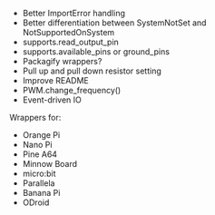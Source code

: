 * Better ImportError handling
* Better differentiation between SystemNotSet and NotSupportedOnSystem
* supports.read_output_pin
* supports.available_pins or ground_pins
* Packagify wrappers?
* Pull up and pull down resistor setting
* Improve README
* PWM.change_frequency()
* Event-driven IO

Wrappers for:
  - Orange Pi
  - Nano Pi
  - Pine A64
  - Minnow Board
  - micro:bit
  - Parallela
  - Banana Pi
  - ODroid
